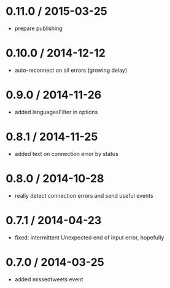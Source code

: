 0.11.0 / 2015-03-25
==================
* prepare publishing

0.10.0 / 2014-12-12
==================
* auto-reconnect on all errors (growing delay)

0.9.0 / 2014-11-26
==================
* added languagesFilter in options

0.8.1 / 2014-11-25
==================
* added text on connection error by status

0.8.0 / 2014-10-28
==================
* really detect connection errors and send useful events

0.7.1 / 2014-04-23
==================
* fixed: intermittent Unexpected end of input error, hopefully

0.7.0 / 2014-03-25
==================
* added missedtweets event
